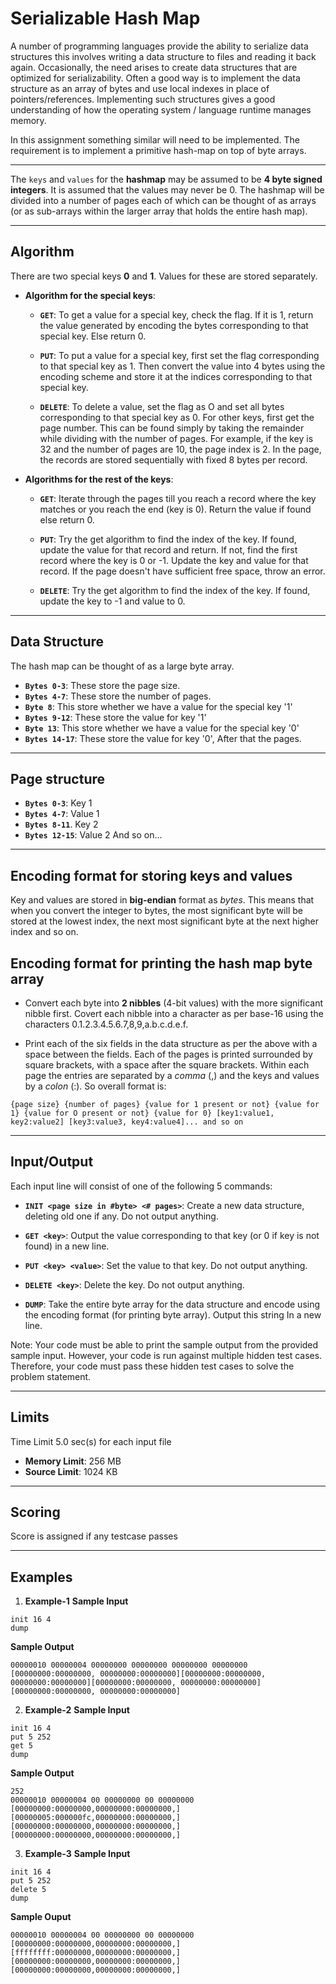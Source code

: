 # Serializable Hash Map

A number of programming languages provide the ability to serialize data structures this involves writing a data structure to files and reading it back again. 
Occasionally, the need arises to create data structures that are optimized for serializability. Often a good way is to implement the data structure 
as an array of bytes and use local indexes in place of pointers/references. Implementing such structures gives a good understanding of how the operating system / language runtime manages memory.

In this assignment something similar will need to be implemented. The requirement is to implement a primitive hash-map on top of byte arrays.

---

The `keys` and `values` for the **hashmap** may be assumed to be **4 byte signed integers**. It is assumed that the values may never be 0. The hashmap will be divided into a number of pages each of which can be thought of as arrays (or as sub-arrays within the larger array that holds the entire hash map).

---

## Algorithm

There are two special keys **0** and **1**. Values for these are stored separately. 
- **Algorithm for the special keys**:
    - **`GET`**: To get a value for a special key, check the flag. If it is 1, return the value generated by encoding the bytes corresponding 
    to that special key. Else return 0.

    - **`PUT`**: To put a value for a special key, first set the flag corresponding to that special key as 1. Then convert the value into 4 bytes 
    using the encoding scheme and store it at the indices corresponding to that special key.

    - **`DELETE`**: To delete a value, set the flag as O and set all bytes corresponding to that special key as 0.
    For other keys, first get the page number. This can be found simply by taking the remainder while dividing with the number of pages. 
    For example, if the key is 32 and the number of pages are 10, the page index is 2. In the page, the records are stored sequentially with 
    fixed 8 bytes per record. 


- **Algorithms for the rest of the keys**:

    - **`GET`**: Iterate through the pages till you reach a record where the key matches or you reach the end (key is 0). Return the value if found else return 0.

    - **`PUT`**: Try the get algorithm to find the index of the key. If found, update the value for that record and return. If not, find the first record where the key 
    is 0 or -1. Update the key and value for that record. If the page doesn't have sufficient free space, throw an error.

    - **`DELETE`**: Try the get algorithm to find the index of the key. If found, update the key to -1 and value to 0.

---

## Data Structure
The hash map can be thought of as a large byte array.

- **`Bytes 0-3`**:      These store the page size.
- **`Bytes 4-7`**:      These store the number of pages.
- **`Byte 8`**:         This store whether we have a value for the special key '1'
- **`Bytes 9-12`**:     These store the value for key '1'
- **`Byte 13`**:        This store whether we have a value for the special key '0'
- **`Bytes 14-17`**:    These store the value for key '0', After that the pages.

--- 

## Page structure

- **`Bytes 0-3`**: Key 1
- **`Bytes 4-7`**: Value 1
- **`Bytes 8-11`**. Key 2
- **`Bytes 12-15`**: Value 2
And so on...

---

## Encoding format for storing keys and values
Key and values are stored in **big-endian** format as *bytes*. This means that when you convert the integer to bytes, the most significant byte will be stored at the lowest index, the next most significant byte at the next higher index and so on.

## Encoding format for printing the hash map byte array
- Convert each byte into **2 nibbles** (4-bit values) with the more significant nibble first. Covert each nibble into a character as per base-16 using the characters 0.1.2.3.4.5.6.7,8,9,a.b.c.d.e.f.

- Print each of the six fields in the data structure as per the above with a space between the fields. Each of the pages is printed surrounded by square brackets, with a space after the square brackets. Within each page the entries are separated by a *comma* (,) and the keys and values by a *colon* (:). So overall format is:

```
{page size} {number of pages} {value for 1 present or not} {value for 1} {value for O present or not} {value for 0} [key1:value1, key2:value2] [key3:value3, key4:value4]... and so on
```

---

## Input/Output
Each input line will consist of one of the following 5 commands:

- **`INIT <page size in #byte> <# pages>`**: Create a new data structure, deleting old one if any. Do not output anything.

- **`GET <key>`**: Output the value corresponding to that key (or 0 if key is not found) in a new line.

- **`PUT <key> <value>`**: Set the value to that key. Do not output anything.

- **`DELETE <key>`**: Delete the key. Do not output anything.

- **`DUMP`**: Take the entire byte array for the data structure and encode using the encoding format (for printing byte array). Output this string In a new line.

Note: Your code must be able to print the sample output from the provided sample input. However, your code is run against multiple hidden test cases. Therefore, your code must pass these hidden test cases to solve the problem statement.

---

## Limits
Time Limit 5.0 sec(s) for each input file
- **Memory Limit**: 256 MB
- **Source Limit**: 1024 KB

---

## Scoring
Score is assigned if any testcase passes

---

## Examples
1. **Example-1**
**Sample Input**
```
init 16 4
dump
```

**Sample Output**
```
00000010 00000004 00000000 00000000 00000000 00000000 [00000000:00000000, 00000000:00000000][00000000:00000000, 00000000:00000000][00000000:00000000, 00000000:00000000][00000000:00000000, 00000000:00000000]
```

2. **Example-2**
**Sample Input**
```
init 16 4
put 5 252
get 5
dump
```

**Sample Output**
```
252
00000010 00000004 00 00000000 00 00000000 [00000000:00000000,00000000:00000000,][00000005:000000fc,00000000:00000000,][00000000:00000000,00000000:00000000,][00000000:00000000,00000000:00000000,]
```

3. **Example-3**
**Sample Input**
```
init 16 4
put 5 252
delete 5
dump
```

**Sample Ouput**
```
00000010 00000004 00 00000000 00 00000000 [00000000:00000000,00000000:00000000,][ffffffff:00000000,00000000:00000000,][00000000:00000000,00000000:00000000,][00000000:00000000,00000000:00000000,]
```

